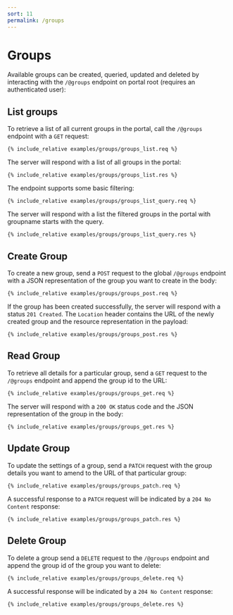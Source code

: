 ```yaml
---
sort: 11
permalink: /groups
---
```


# Groups

Available groups can be created, queried, updated and deleted by interacting with the `/@groups` endpoint on portal root (requires an authenticated user):

## List groups

To retrieve a list of all current groups in the portal, call the `/@groups` endpoint with a `GET` request:

```
{% include_relative examples/groups/groups_list.req %}
```

The server will respond with a list of all groups in the portal:

```
{% include_relative examples/groups/groups_list.res %}
```

The endpoint supports some basic filtering:

```
{% include_relative examples/groups/groups_list_query.req %}
```

The server will respond with a list the filtered groups in the portal with groupname starts with the query.

```
{% include_relative examples/groups/groups_list_query.res %}
```

## Create Group

To create a new group, send a `POST` request to the global `/@groups` endpoint with a JSON representation of the group you want to create in the body:

```
{% include_relative examples/groups/groups_post.req %}
```

If the group has been created successfully, the server will respond with a status `201 Created`. The `Location` header contains the URL of the newly created group and the resource representation in the payload:

```
{% include_relative examples/groups/groups_post.res %}
```

## Read Group

To retrieve all details for a particular group, send a `GET` request to the `/@groups` endpoint and append the group id to the URL:

```
{% include_relative examples/groups/groups_get.req %}
```

The server will respond with a `200 OK` status code and the JSON representation of the group in the body:

```
{% include_relative examples/groups/groups_get.res %}
```

## Update Group

To update the settings of a group, send a `PATCH` request with the group details you want to amend to the URL of that particular group:

```
{% include_relative examples/groups/groups_patch.req %}
```

A successful response to a `PATCH` request will be indicated by a `204 No Content` response:

```
{% include_relative examples/groups/groups_patch.res %}
```

## Delete Group

To delete a group send a `DELETE` request to the `/@groups` endpoint and append the group id of the group you want to delete:

```
{% include_relative examples/groups/groups_delete.req %}
```

A successful response will be indicated by a `204 No Content` response:

```
{% include_relative examples/groups/groups_delete.res %}
```

